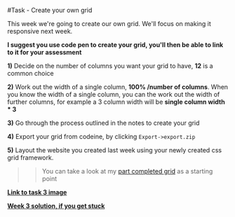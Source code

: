 #Task - Create your own grid 

This week we're going to create our own grid. We'll focus on making it responsive next week.

**I suggest you use code pen to create your grid, you'll then be able to link to it for your assessment**

**1)** Decide on the number of columns you want your grid to have, **12** is a common choice

**2)** Work out the width of a single column, **100% /number of columns**. When you know the width of a single column, you can the work out the width of further columns, for example a 3 column width will be **single column width * 3**

**3)** Go through the process outlined in the notes to create your grid

**4)**  Export your grid from codeine, by clicking `Export->export.zip`

**5)** Layout the website you created last week using your newly created css grid framework.  



>> You can take a look at my [part completed grid](https://codepen.io/joeappleton18/pen/WGgZXO) as a starting point

 **[Link to task 3 image](https://raw.githubusercontent.com/joeappleton18/swd500/master/live_course_git_hub/Sessions/session3.1/assets/main_picture.jpg)**
 
 **[Week 3 solution, if you get stuck](https://github.com/joeappleton18/swd500/tree/master/live_course_git_hub/Sessions/session4.0/examples/sample_landing_page/builds/development)**

